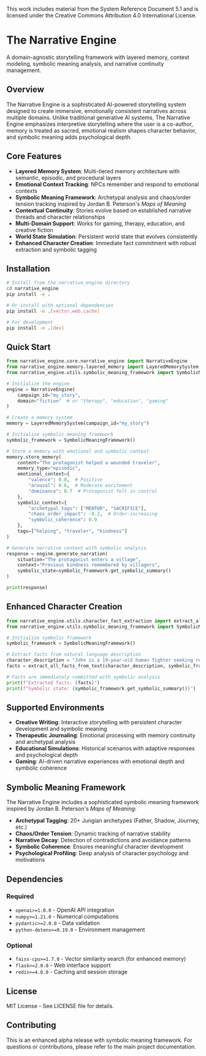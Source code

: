 This work includes material from the System Reference Document 5.1 and is licensed under the Creative Commons Attribution 4.0 International License.

# The Narrative Engine

A domain-agnostic storytelling framework with layered memory, context modeling, symbolic meaning analysis, and narrative continuity management.

## Overview

The Narrative Engine is a sophisticated AI-powered storytelling system designed to create immersive, emotionally consistent narratives across multiple domains. Unlike traditional generative AI systems, The Narrative Engine emphasizes interpretive storytelling where the user is a co-author, memory is treated as sacred, emotional realism shapes character behavior, and symbolic meaning adds psychological depth.

## Core Features

- **Layered Memory System**: Multi-tiered memory architecture with semantic, episodic, and procedural layers
- **Emotional Context Tracking**: NPCs remember and respond to emotional contexts
- **Symbolic Meaning Framework**: Archetypal analysis and chaos/order tension tracking inspired by Jordan B. Peterson's *Maps of Meaning*
- **Contextual Continuity**: Stories evolve based on established narrative threads and character relationships
- **Multi-Domain Support**: Works for gaming, therapy, education, and creative fiction
- **World State Simulation**: Persistent world state that evolves consistently
- **Enhanced Character Creation**: Immediate fact commitment with robust extraction and symbolic tagging

## Installation

```bash
# Install from the narrative_engine directory
cd narrative_engine
pip install -e .

# Or install with optional dependencies
pip install -e .[vector,web,cache]

# For development
pip install -e .[dev]
```

## Quick Start

```python
from narrative_engine.core.narrative_engine import NarrativeEngine
from narrative_engine.memory.layered_memory import LayeredMemorySystem
from narrative_engine.utils.symbolic_meaning_framework import SymbolicMeaningFramework

# Initialize the engine
engine = NarrativeEngine(
    campaign_id="my_story",
    domain="fiction"  # or "therapy", "education", "gaming"
)

# Create a memory system
memory = LayeredMemorySystem(campaign_id="my_story")

# Initialize symbolic meaning framework
symbolic_framework = SymbolicMeaningFramework()

# Store a memory with emotional and symbolic context
memory.store_memory(
    content="The protagonist helped a wounded traveler",
    memory_type="episodic",
    emotional_context={
        "valence": 0.8,  # Positive
        "arousal": 0.6,  # Moderate excitement
        "dominance": 0.7  # Protagonist felt in control
    },
    symbolic_context={
        "archetypal_tags": ["MENTOR", "SACRIFICE"],
        "chaos_order_impact": -0.2,  # Order-increasing
        "symbolic_coherence": 0.9
    },
    tags=["helping", "traveler", "kindness"]
)

# Generate narrative content with symbolic analysis
response = engine.generate_narration(
    situation="The protagonist enters a village",
    context="Previous kindness remembered by villagers",
    symbolic_state=symbolic_framework.get_symbolic_summary()
)

print(response)
```

## Enhanced Character Creation

```python
from narrative_engine.utils.character_fact_extraction import extract_all_facts_from_text
from narrative_engine.utils.symbolic_meaning_framework import SymbolicMeaningFramework

# Initialize symbolic framework
symbolic_framework = SymbolicMeaningFramework()

# Extract facts from natural language description
character_description = "John is a 19-year-old human fighter seeking revenge for his parents' murder"
facts = extract_all_facts_from_text(character_description, symbolic_framework)

# Facts are immediately committed with symbolic analysis
print(f"Extracted facts: {facts}")
print(f"Symbolic state: {symbolic_framework.get_symbolic_summary()}")
```

## Supported Environments

- **Creative Writing**: Interactive storytelling with persistent character development and symbolic meaning
- **Therapeutic Journaling**: Emotional processing with memory continuity and archetypal analysis
- **Educational Simulations**: Historical scenarios with adaptive responses and psychological depth
- **Gaming**: AI-driven narrative experiences with emotional depth and symbolic coherence

## Symbolic Meaning Framework

The Narrative Engine includes a sophisticated symbolic meaning framework inspired by Jordan B. Peterson's *Maps of Meaning*:

- **Archetypal Tagging**: 20+ Jungian archetypes (Father, Shadow, Journey, etc.)
- **Chaos/Order Tension**: Dynamic tracking of narrative stability
- **Narrative Decay**: Detection of contradictions and avoidance patterns
- **Symbolic Coherence**: Ensures meaningful character development
- **Psychological Profiling**: Deep analysis of character psychology and motivations

## Dependencies

### Required
- `openai>=1.0.0` - OpenAI API integration
- `numpy>=1.21.0` - Numerical computations
- `pydantic>=2.0.0` - Data validation
- `python-dotenv>=0.19.0` - Environment management

### Optional
- `faiss-cpu>=1.7.0` - Vector similarity search (for enhanced memory)
- `flask>=2.0.0` - Web interface support
- `redis>=4.0.0` - Caching and session storage

## License

MIT License - See LICENSE file for details.

## Contributing

This is an enhanced alpha release with symbolic meaning framework. For questions or contributions, please refer to the main project documentation.
